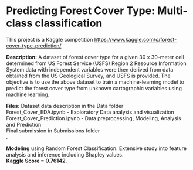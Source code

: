 # Predicting Forest Cover Type: Multi-class classification 

This project is a Kaggle competition https://www.kaggle.com/c/forest-cover-type-prediction/

**Description:** A dataset of forest cover type for a given 30 x 30-meter cell determined from US Forest Service (USFS) Region 2 Resource Information System data with independent variables were then derived from data obtained from the US Geological Survey, and USFS is provided. The objective is to use the above dataset to train a machine-learning model to predict the forest cover type from unknown cartographic variables using machine learning.

**Files:** Dataset data description in the Data folder <br>  Forest_Cover_EDA.ipynb - Exploratory Data analysis and visualization <br> Forest_Cover_Prediction.ipynb - Data preprocessing, Modeling, Analysis and Prediction <br>
Final submission in Submissions folder <br>.

**Modeling** using  Random Forest Classification. Extensive study into feature analysis and inference including Shapley values. <br>
  **Kaggle Score = 0.76142**.

